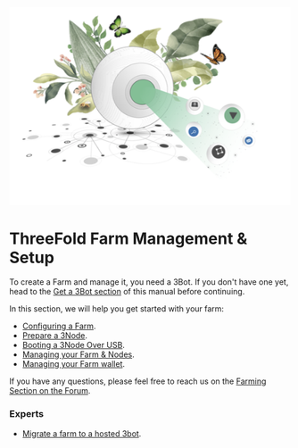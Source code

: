 ![alt](img/cap2layer.png)

# ThreeFold Farm Management & Setup

To create a Farm and manage it, you need a 3Bot. If you don't have one yet, head to the [Get a 3Bot section](3bot) of this manual before continuing.

In this section, we will help you get started with your farm:

* [Configuring a Farm](farm_init).
* [Prepare a 3Node](3node_prepare).
* [Booting a 3Node Over USB](boot_3node_usb).
* [Managing your Farm & Nodes](3bot_farm_mgmt).
* [Managing your Farm wallet](configure_wallet).

If you have any questions, please feel free to reach us on the [Farming Section on the Forum](https://forum.Threefold.io/c/Threefold-grid-support/farmer-discussion).

### Experts

* [Migrate a farm to a hosted 3bot](farm_migration).